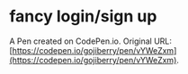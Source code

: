 # fancy login/sign up

A Pen created on CodePen.io. Original URL: [https://codepen.io/gojiberry/pen/vYWeZxm](https://codepen.io/gojiberry/pen/vYWeZxm).


